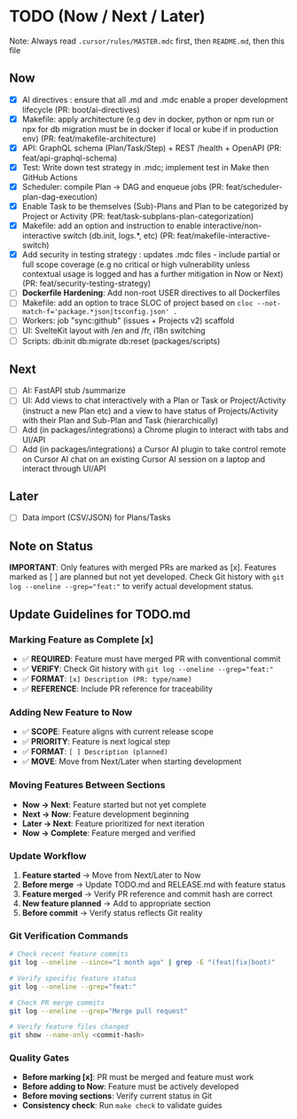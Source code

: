 # TODO (Now / Next / Later)

Note: Always read `.cursor/rules/MASTER.mdc` first, then `README.md`, then this file

## Now
- [x] AI directives : ensure that all .md and .mdc enable a proper development lifecycle (PR: boot/ai-directives)
- [x] Makefile: apply architecture (e.g dev in docker, python or npm run or npx for db migration must be in docker if local or kube if in production env) (PR: feat/makefile-architecture)
- [x] API: GraphQL schema (Plan/Task/Step) + REST /health + OpenAPI (PR: feat/api-graphql-schema)
- [x] Test: Write down test strategy in .mdc; implement test in Make then GitHub Actions
- [x] Scheduler: compile Plan → DAG and enqueue jobs (PR: feat/scheduler-plan-dag-execution)
- [x] Enable Task to be themselves (Sub)-Plans and Plan to be categorized by Project or Activity (PR: feat/task-subplans-plan-categorization)
- [x] Makefile: add an option and instruction to enable interactive/non-interactive switch (db.init, logs.*, etc) (PR: feat/makefile-interactive-switch)
- [x] Add security in testing strategy : updates .mdc files - include partial or full scope coverage (e.g no critical or high vulnerability unless contextual usage is logged and has a further mitigation in Now or Next) (PR: feat/security-testing-strategy)
- [ ] **Dockerfile Hardening**: Add non-root USER directives to all Dockerfiles
- [ ] Makefile: add an option to trace SLOC of project based on `cloc --not-match-f='package.*json|tsconfig.json' .`
- [ ] Workers: job "sync:github" (issues + Projects v2) scaffold
- [ ] UI: SvelteKit layout with /en and /fr, i18n switching
- [ ] Scripts: db:init db:migrate db:reset (packages/scripts)

## Next
- [ ] AI: FastAPI stub /summarize
- [ ] UI: Add views to chat interactively with a Plan or Task or Project/Activity (instruct a new Plan etc) and a view to have status of Projects/Activity with their Plan and Sub-Plan and Task (hierarchically)
- [ ] Add (in packages/integrations) a Chrome plugin to interact with tabs and UI/API
- [ ] Add (in packages/integrations) a Cursor AI plugin to take control remote on Cursor AI chat on an existing Cursor AI session on a laptop and interact through UI/API

## Later
- [ ] Data import (CSV/JSON) for Plans/Tasks

## Note on Status
**IMPORTANT**: Only features with merged PRs are marked as [x]. 
Features marked as [ ] are planned but not yet developed.
Check Git history with `git log --oneline --grep="feat:"` to verify actual development status.

## Update Guidelines for TODO.md

### Marking Feature as Complete [x]
- ✅ **REQUIRED**: Feature must have merged PR with conventional commit
- ✅ **VERIFY**: Check Git history with `git log --oneline --grep="feat:"`
- ✅ **FORMAT**: `[x] Description (PR: type/name)`
- ✅ **REFERENCE**: Include PR reference for traceability

### Adding New Feature to Now
- ✅ **SCOPE**: Feature aligns with current release scope
- ✅ **PRIORITY**: Feature is next logical step
- ✅ **FORMAT**: `[ ] Description (planned)`
- ✅ **MOVE**: Move from Next/Later when starting development

### Moving Features Between Sections
- **Now → Next**: Feature started but not yet complete
- **Next → Now**: Feature development beginning
- **Later → Next**: Feature prioritized for next iteration
- **Now → Complete**: Feature merged and verified

### Update Workflow
1. **Feature started** → Move from Next/Later to Now
2. **Before merge** → Update TODO.md and RELEASE.md with feature status
3. **Feature merged** → Verify PR reference and commit hash are correct
4. **New feature planned** → Add to appropriate section
5. **Before commit** → Verify status reflects Git reality

### Git Verification Commands
```bash
# Check recent feature commits
git log --oneline --since="1 month ago" | grep -E "(feat|fix|boot)"

# Verify specific feature status
git log --oneline --grep="feat:"

# Check PR merge commits
git log --oneline --grep="Merge pull request"

# Verify feature files changed
git show --name-only <commit-hash>
```

### Quality Gates
- **Before marking [x]**: PR must be merged and feature must work
- **Before adding to Now**: Feature must be actively developed
- **Before moving sections**: Verify current status in Git
- **Consistency check**: Run `make check` to validate guides
